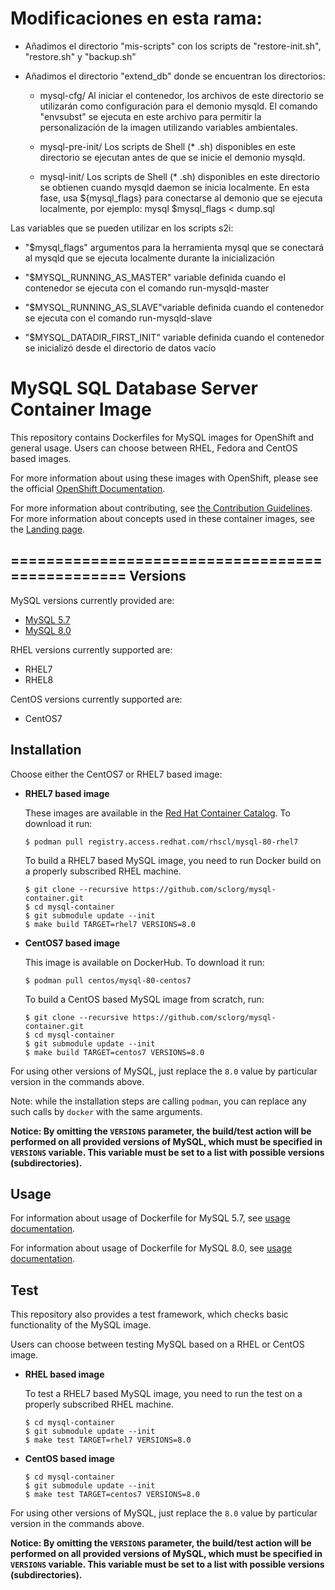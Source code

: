 #  Modificaciones en esta rama:

- Añadimos el directorio "mis-scripts" con los scripts de "restore-init.sh", "restore.sh" y "backup.sh"

- Añadimos el directorio "extend_db" donde se encuentran los directorios:

  - mysql-cfg/ Al iniciar el contenedor, los archivos de este directorio se utilizarán como configuración para el demonio mysqld. El comando "envsubst" se ejecuta en este archivo para permitir la personalización de la imagen utilizando variables ambientales.

  - mysql-pre-init/ Los scripts de Shell (* .sh) disponibles en este directorio se ejecutan antes de que se inicie el demonio mysqld.

  - mysql-init/ Los scripts de Shell (* .sh) disponibles en este directorio se obtienen cuando mysqld daemon se inicia localmente. En esta fase, usa ${mysql_flags} para conectarse al demonio que se ejecuta localmente, por ejemplo: mysql $mysql_flags < dump.sql

Las variables que se pueden utilizar en los scripts s2i:

  - "$mysql_flags" argumentos para la herramienta mysql que se conectará al mysqld que se ejecuta localmente durante la inicialización

  - "$MYSQL_RUNNING_AS_MASTER" variable definida cuando el contenedor se ejecuta con el comando run-mysqld-master

  - "$MYSQL_RUNNING_AS_SLAVE"variable definida cuando el contenedor se ejecuta con el comando run-mysqld-slave

  - "$MYSQL_DATADIR_FIRST_INIT" variable definida cuando el contenedor se inicializó desde el directorio de datos vacío











MySQL SQL Database Server Container Image
=========================================



This repository contains Dockerfiles for MySQL images for OpenShift and general usage.
Users can choose between RHEL, Fedora and CentOS based images.

For more information about using these images with OpenShift, please see the
official [OpenShift Documentation](https://docs.okd.io/latest/using_images/db_images/mysql.html).

For more information about contributing, see
[the Contribution Guidelines](https://github.com/sclorg/welcome/blob/master/contribution.md).
For more information about concepts used in these container images, see the
[Landing page](https://github.com/sclorg/welcome).

================================================
Versions
---------------
MySQL versions currently provided are:
* [MySQL 5.7](5.7)
* [MySQL 8.0](8.0)

RHEL versions currently supported are:
* RHEL7
* RHEL8

CentOS versions currently supported are:
* CentOS7


Installation
----------------------
Choose either the CentOS7 or RHEL7 based image:

*  **RHEL7 based image**

    These images are available in the [Red Hat Container Catalog](https://access.redhat.com/containers/#/registry.access.redhat.com/rhscl/mysql-80-rhel7).
    To download it run:

    ```
    $ podman pull registry.access.redhat.com/rhscl/mysql-80-rhel7
    ```

    To build a RHEL7 based MySQL image, you need to run Docker build on a properly
    subscribed RHEL machine.

    ```
    $ git clone --recursive https://github.com/sclorg/mysql-container.git
    $ cd mysql-container
    $ git submodule update --init
    $ make build TARGET=rhel7 VERSIONS=8.0
    ```

*  **CentOS7 based image**

    This image is available on DockerHub. To download it run:

    ```
    $ podman pull centos/mysql-80-centos7
    ```

    To build a CentOS based MySQL image from scratch, run:

    ```
    $ git clone --recursive https://github.com/sclorg/mysql-container.git
    $ cd mysql-container
    $ git submodule update --init
    $ make build TARGET=centos7 VERSIONS=8.0
    ```

For using other versions of MySQL, just replace the `8.0` value by particular version
in the commands above.

Note: while the installation steps are calling `podman`, you can replace any such calls by `docker` with the same arguments.

**Notice: By omitting the `VERSIONS` parameter, the build/test action will be performed
on all provided versions of MySQL, which must be specified in  `VERSIONS` variable.
This variable must be set to a list with possible versions (subdirectories).**


Usage
---------------------------------

For information about usage of Dockerfile for MySQL 5.7,
see [usage documentation](5.7).

For information about usage of Dockerfile for MySQL 8.0,
see [usage documentation](8.0).


Test
---------------------------------

This repository also provides a test framework, which checks basic functionality
of the MySQL image.

Users can choose between testing MySQL based on a RHEL or CentOS image.

*  **RHEL based image**

    To test a RHEL7 based MySQL image, you need to run the test on a properly
    subscribed RHEL machine.

    ```
    $ cd mysql-container
    $ git submodule update --init
    $ make test TARGET=rhel7 VERSIONS=8.0
    ```

*  **CentOS based image**

    ```
    $ cd mysql-container
    $ git submodule update --init
    $ make test TARGET=centos7 VERSIONS=8.0
    ```

For using other versions of MySQL, just replace the `8.0` value by particular version
in the commands above.

**Notice: By omitting the `VERSIONS` parameter, the build/test action will be performed
on all provided versions of MySQL, which must be specified in  `VERSIONS` variable.
This variable must be set to a list with possible versions (subdirectories).**
